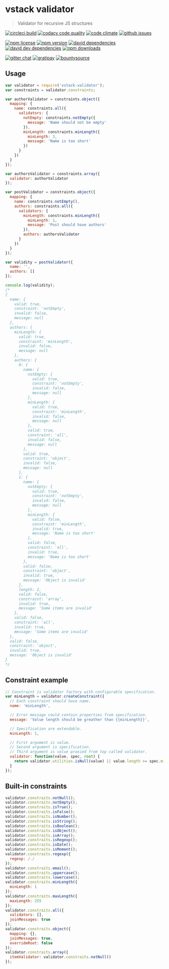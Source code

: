 # vstack validator

> Validator for recursive JS structures

[![circleci build](http://img.shields.io/badge/build-passed-brightgreen.svg)](https://circleci.com/gh/vslinko-vstack/vstack-validator/tree/master)
[![codacy code quality](https://img.shields.io/codacy/3a0e8e4d759547dea776e5952dc7abb3.svg)](https://www.codacy.com/public/vslinko/vstack-validator/dashboard)
[![code climate](https://img.shields.io/codeclimate/github/vslinko-vstack/vstack-validator.svg)](https://codeclimate.com/github/vslinko-vstack/vstack-validator/code)
[![github issues](https://img.shields.io/github/issues/vslinko-vstack/vstack-validator.svg)](https://github.com/vslinko-vstack/vstack-validator/issues)

[![npm license](https://img.shields.io/npm/l/vstack-validator.svg)](LICENSE)
[![npm version](https://img.shields.io/npm/v/vstack-validator.svg)](https://www.npmjs.org/package/vstack-validator)
[![david dependencies](https://img.shields.io/david/vslinko-vstack/vstack-validator.svg)](https://www.npmjs.org/package/vstack-validator)
[![david dev dependencies](https://img.shields.io/david/dev/vslinko-vstack/vstack-validator.svg)](https://www.npmjs.org/package/vstack-validator)
[![npm downloads](https://img.shields.io/npm/dm/vstack-validator.svg)](https://www.npmjs.org/package/vstack-validator)

[![gitter chat](http://img.shields.io/badge/gitter%20chat-vslinko--vstack-brightgreen.svg)](https://gitter.im/vslinko-vstack?utm_source=share-link&utm_medium=link&utm_campaign=share-link)
[![gratipay](https://img.shields.io/gratipay/vslinko.svg)](https://gratipay.com/vslinko/)
[![bountysource](https://img.shields.io/bountysource/team/vstack/activity.svg)](https://www.bountysource.com/teams/vstack)

## Usage

```js
var validator = require('vstack-validator');
var constraints = validator.constraints;

var authorValidator = constraints.object({
  mapping: {
    name: constraints.all({
      validators: {
        notEmpty: constraints.notEmpty({
          message: 'Name should not be empty'
        }),
        minLength: constraints.minLength({
          minLength: 3,
          message: 'Name is too short'
        })
      }
    })
  }
});

var authorsValidator = constraints.array({
  validator: authorValidator
});

var postValidator = constraints.object({
  mapping: {
    name: constraints.notEmpty(),
    authors: constraints.all({
      validators: {
        minLength: constraints.minLength({
          minLength: 1,
          message: 'Post should have authors'
        }),
        authors: authorsValidator
      }
    })
  }
});

var validity = postValidator({
  name: '',
  authors: []
});

console.log(validity);
/*
{
  name: {
    valid: true,
    constraint: 'notEmpty',
    invalid: false,
    message: null
  },
  authors: {
    minLength: {
      valid: true,
      constraint: 'minLength',
      invalid: false,
      message: null
    },
    authors: {
      0: {
        name: {
          notEmpty: {
            valid: true,
            constraint: 'notEmpty',
            invalid: false,
            message: null
          },
          minLength: {
            valid: true,
            constraint: 'minLength',
            invalid: false,
            message: null
          },
          valid: true,
          constraint: 'all',
          invalid: false,
          message: null
        },
        valid: true,
        constraint: 'object',
        invalid: false,
        message: null
      },
      1: {
        name: {
          notEmpty: {
            valid: true,
            constraint: 'notEmpty',
            invalid: false,
            message: null
          },
          minLength: {
            valid: false,
            constraint: 'minLength',
            invalid: true,
            message: 'Name is too short'
          },
          valid: false,
          constraint: 'all',
          invalid: true,
          message: 'Name is too short'
        },
        valid: false,
        constraint: 'object',
        invalid: true,
        message: 'Object is invalid'
      },
      length: 2,
      valid: false,
      constraint: 'array',
      invalid: true,
      message: 'Some items are invalid'
    },
    valid: false,
    constraint: 'all',
    invalid: true,
    message: 'Some items are invalid'
  },
  valid: false,
  constraint: 'object',
  invalid: true,
  message: 'Object is invalid'
}
*/
```

## Constraint example

```js
// Constraint is validator factory with configurable specification.
var minLength = validator.createConstraint({
  // Each constraint should have name.
  name: 'minLength',

  // Error message could contain properties from specification.
  message: 'Value length should be greather than {{minLength}}',

  // Specification are extendable.
  minLength: 1,

  // First argument is value.
  // Second argument is specification.
  // Third argument is value proxied from top called validator.
  validator: function(value, spec, root) {
    return validator.utilities.isNull(value) || value.length >= spec.minLength;
  }
});
```

## Built-in constraints

```js
validator.constraits.notNull();
validator.constraits.notEmpty();
validator.constraits.isTrue();
validator.constraits.isFalse();
validator.constraits.isNumber();
validator.constraits.isString();
validator.constraits.isBoolean();
validator.constraits.isObject();
validator.constraits.isArray();
validator.constraits.isRegexp();
validator.constraits.isDate();
validator.constraits.isMoment();
validator.constraits.regexp({
  regexp: /./
});
validator.constraits.email();
validator.constraits.uppercase();
validator.constraits.lowercase();
validator.constraits.minLength({
  minLength: 1
});
validator.constraits.maxLength({
  maxLength: 255
});
validator.constraits.all({
  validators: [],
  joinMessages: true
});
validator.constraits.object({
  mapping: {},
  joinMessages: true,
  overrideRoot: false
});
validator.constraits.array({
  itemValidator: validator.constraits.notNull()
});
```
